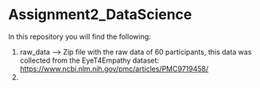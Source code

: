 # Assignment2_DataScience
In this repository you will find the following:
1. raw_data --> Zip file with the raw data of 60 participants, this data was collected from the EyeT4Empathy dataset: https://www.ncbi.nlm.nih.gov/pmc/articles/PMC9719458/
2. 
